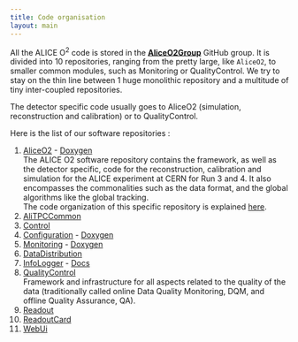 ```yaml
---
title: Code organisation
layout: main
---
```


<link type="text/css" rel="stylesheet" href="../main.css" />

All the ALICE O<sup>2</sup> code is stored in the [__AliceO2Group__](https://github.com/AliceO2Group) GitHub group.  It is divided into 10 repositories, ranging from the pretty large, like `AliceO2`, to smaller common modules, such as Monitoring or QualityControl. We try to stay on the thin line between 1 huge monolithic repository and a multitude of tiny inter-coupled repositories.

The detector specific code usually goes to AliceO2 (simulation, reconstruction and calibration) or to QualityControl.

Here is the list of our software repositories :

1. [AliceO2](https://github.com/AliceO2Group/AliceO2) - [Doxygen](https://aliceo2group.github.io/AliceO2/) <br/>
The ALICE O2 software repository contains the framework, as well as the detector specific, code for the reconstruction, calibration and simulation for the ALICE experiment at CERN for Run 3 and 4. It also encompasses the commonalities such as the data format, and the global algorithms like the global tracking. <br/>
The code organization of this specific repository is explained [here](https://github.com/AliceO2Group/AliceO2/blob/dev/doc/CodeOrganization.md).
1. [AliTPCCommon](https://github.com/AliceO2Group/AliTPCCommon)
1. [Control](https://github.com/AliceO2Group/Control)
1. [Configuration](https://github.com/AliceO2Group/Configuration) - [Doxygen](https://aliceo2group.github.io/Configuration/)
1. [Monitoring](https://github.com/AliceO2Group/Monitoring) - [Doxygen](https://aliceo2group.github.io/Monitoring/)
1. [DataDistribution](https://github.com/AliceO2Group/DataDistribution)
1. [InfoLogger](https://github.com/AliceO2Group/InfoLogger) - [Docs](https://github.com/AliceO2Group/InfoLogger/blob/master/doc/README.md)
1. [QualityControl](https://github.com/AliceO2Group/QualityControl)<br/>
Framework and infrastructure for all aspects related to the quality of the data (traditionally called online Data Quality Monitoring, DQM, and offline Quality Assurance, QA).
1. [Readout](https://github.com/AliceO2Group/Readout)
1. [ReadoutCard](https://github.com/AliceO2Group/ReadoutCard)
1. [WebUi](https://github.com/AliceO2Group/WebUi)
